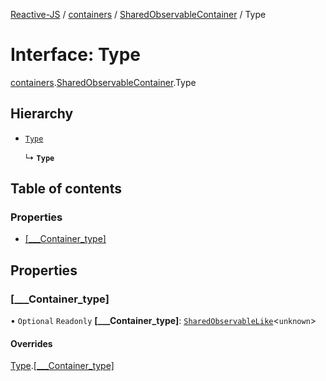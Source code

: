 [Reactive-JS](../README.md) / [containers](../modules/containers.md) / [SharedObservableContainer](../modules/containers.SharedObservableContainer.md) / Type

# Interface: Type

[containers](../modules/containers.md).[SharedObservableContainer](../modules/containers.SharedObservableContainer.md).Type

## Hierarchy

- [`Type`](containers.ObservableContainer.Type.md)

  ↳ **`Type`**

## Table of contents

### Properties

- [[\_\_\_Container\_type]](containers.SharedObservableContainer.Type.md#[___container_type])

## Properties

### [\_\_\_Container\_type]

• `Optional` `Readonly` **[\_\_\_Container\_type]**: [`SharedObservableLike`](types.SharedObservableLike.md)<`unknown`\>

#### Overrides

[Type](containers.ObservableContainer.Type.md).[[___Container_type]](containers.ObservableContainer.Type.md#[___container_type])
